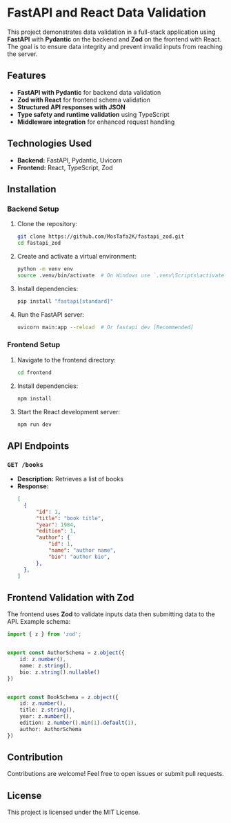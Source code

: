 # FastAPI and React Data Validation

This project demonstrates data validation in a full-stack application using **FastAPI** with **Pydantic** on the backend and **Zod** on the frontend with React. The goal is to ensure data integrity and prevent invalid inputs from reaching the server.

## Features

- **FastAPI with Pydantic** for backend data validation
- **Zod with React** for frontend schema validation
- **Structured API responses with JSON**
- **Type safety and runtime validation** using TypeScript
- **Middleware integration** for enhanced request handling

## Technologies Used

- **Backend:** FastAPI, Pydantic, Uvicorn
- **Frontend:** React, TypeScript, Zod

## Installation

### Backend Setup

1. Clone the repository:
   ```bash
   git clone https://github.com/MosTafa2K/fastapi_zod.git
   cd fastapi_zod
   ```
2. Create and activate a virtual environment:
   ```bash
   python -m venv env
   source .venv/bin/activate  # On Windows use `.venv\Scripts\activate`
   ```
3. Install dependencies:
   ```bash
   pip install "fastapi[standard]"
   ```
4. Run the FastAPI server:
   ```bash
   uvicorn main:app --reload  # Or fastapi dev [Recommended]
   ```

### Frontend Setup

1. Navigate to the frontend directory:
   ```bash
   cd frontend
   ```
2. Install dependencies:
   ```bash
   npm install
   ```
3. Start the React development server:
   ```bash
   npm run dev
   ```

## API Endpoints
### `GET /books`
- **Description:** Retrieves a list of books
- **Response:**
  ```json
  [
    {
        "id": 1,
        "title": "book title",
        "year": 1984,
        "edition": 1,
        "author": {
            "id": 1,
            "name": "author name",
            "bio": "author bio",
        },
    },
  ]
  ```

## Frontend Validation with Zod

The frontend uses **Zod** to validate inputs data then submitting data to the API. Example schema:

```typescript
import { z } from 'zod';


export const AuthorSchema = z.object({
    id: z.number(),
    name: z.string(),
    bio: z.string().nullable()
})


export const BookSchema = z.object({
    id: z.number(),
    title: z.string(),
    year: z.number(),
    edition: z.number().min(1).default(1),
    author: AuthorSchema
})
```

## Contribution

Contributions are welcome! Feel free to open issues or submit pull requests.

## License

This project is licensed under the MIT License.
